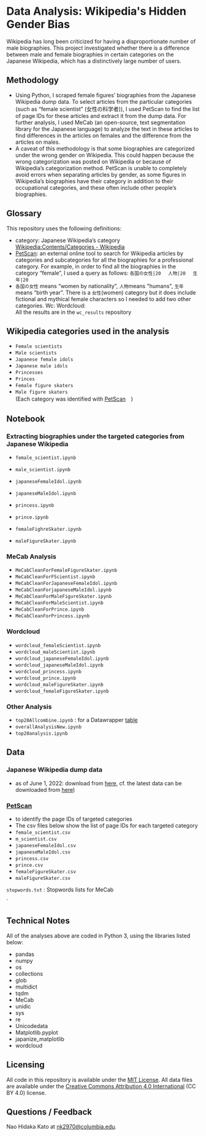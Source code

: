 # Data Analysis: Wikipedia's Hidden Gender Bias

Wikipedia has long been criticized for having a disproportionate number of male biographies. This project investigated whether there is a difference between male and female biographies in certain categories on the Japanese Wikipedia, which has a distinctively large number of users.

## Methodology 
- Using Python, I scraped female figures’ biographies from the Japanese Wikipedia dump data. To select articles from the particular categories (such as “female scientist” (女性の科学者)), I used PetScan to find the list of page IDs for these articles and extract it from the dump data. For further analysis, I used MeCab (an open-source, text segmentation library for the Japanese language) to analyze the text in these articles to find differences in the articles on females and the difference from the articles on males.
- A caveat of this methodology is that some biographies are categorized under the wrong gender on Wikipedia. This could happen because the wrong categorization was posted on Wikipedia or because of Wikipedia’s categorization method. PetScan is unable to completely avoid errors when separating articles by gender, as some figures in Wikipedia’s biographies have their category in addition to their occupational categories, and these often include other people’s biographies.



## Glossary

This repository uses the following definitions:

- category: Japanese Wikipedia’s category [Wikipedia:Contents/Categories \- Wikipedia](https://en.wikipedia.org/wiki/Wikipedia:Contents/Categories)
- [PetScan](https://en.wikipedia.org/wiki/Wikipedia:PetScan): an external online tool to search for Wikipedia articles by categories and subcategories for all the biographies for a professional category. For example, in order to find all the biographies in the category “female”, I used a query as follows:
`各国の女性|20　
人物|20　
生年|20`  
- `各国の女性` means “women by nationality”, `人物`means "humans", `生年` means “birth year”. There is a `女性`(women) category but it does include fictional and mythical female characters so I needed to add two other categories. 
Wc: Wordcloud:  
All the results are in the `wc_results` repository

  



## Wikipedia categories used in the analysis
- `Female scientists `
- `Male scientists`
- `Japanese female idols`
- `Japanese male idols`
- `Princesses`
- `Princes`  
- `Female figure skaters`  
- `Male figure skaters`  
(Each category was identified with [PetScan](https://petscan.wmflabs.org/)　)  
## Notebook
### Extracting biographies under the targeted categories from Japanese Wikipedia

- `female_scientist.ipynb`
- `male_scientist.ipynb`

- `japaneseFemaleIdol.ipynb`
- `japaneseMaleIdol.ipynb`
- `princess.ipynb`
- `prince.ipynb`
- `femaleFighreSkater.ipynb`
- `maleFigureSkater.ipynb`


### MeCab Analysis
- `MeCabCleanForFemaleFigureSkater.ipynb`
- `MeCabCleanForFScientist.ipynb`
- `MeCabCleanForJapaneseFemaleIdol.ipynb`
- `MeCabCleanForjapaneseMaleIdol.ipynb`
- `MeCabCleanForMaleFigureSkater.ipynb`
- `MeCabCleanForMaleScientist.ipynb`
- `MeCabCleanForPrince.ipynb`
- `MeCabCleanForPrincess.ipynb`  
  
### Wordcloud 
- `wordcloud_femaleScientist.ipynb`
- `wordcloud_maleScientist.ipynb`
- `wordcloud_japaneseFemaleIdol.ipynb`
- `wordcloud_japaneseMaleIdol.ipynb`
- `wordcloud_princess.ipynb`
- `wordcloud_prince.ipynb`
- `wordcloud_maleFigureSkater.ipynb`
- `wordcloud_femaleFigureSkater.ipynb`

### Other Analysis
- `top20Allcombine.ipynb` : for a Datawrapper [table](https://datawrapper.dwcdn.net/kXhdq/8/)
- `overallAnalysisNew.ipynb`
- `top20analysis.ipynb`




## Data
### Japanese Wikipedia dump data 
-  as of June 1, 2022: download from [here](https://dumps.wikimedia.org/jawiki/20220601/), cf. the latest data can be downloaded from [here](https://dumps.wikimedia.org/jawiki/latest/))  
### [PetScan](https://petscan.wmflabs.org/)
-  to identify the page IDs of targeted categories 
- The csv files below show the list of page IDs for each targeted category
- `female_scientist.csv`
- `m_scientist.csv`
- `japaneseFemaleIdol.csv`
- `japaneseMaleIdol.csv`
- `princess.csv`
- `prince.csv`
- `femaleFigureSkater.csv`
- `maleFigureSkater.csv`  

`stopwords.txt` : Stopwords lists for MeCab

`
## Technical Notes

All of the analyses above are coded in Python 3, using the libraries listed below:
- pandas
-  numpy
 - os
- collections
-  glob
-  multidict
 - tqdm
-  MeCab
 - unidic
 - sys
-  re
-  Unicodedata
-  Matplotlib.pyplot
- japanize_matplotlib
- wordcloud





## Licensing

All code in this repository is available under the [MIT License](https://opensource.org/licenses/MIT). All data files are available under the [Creative Commons Attribution 4.0 International](https://creativecommons.org/licenses/by/4.0/) (CC BY 4.0) license.

## Questions / Feedback

Nao Hidaka Kato at [nk2970@columbia.edu](mailto:nk2970@columbia.edu).


